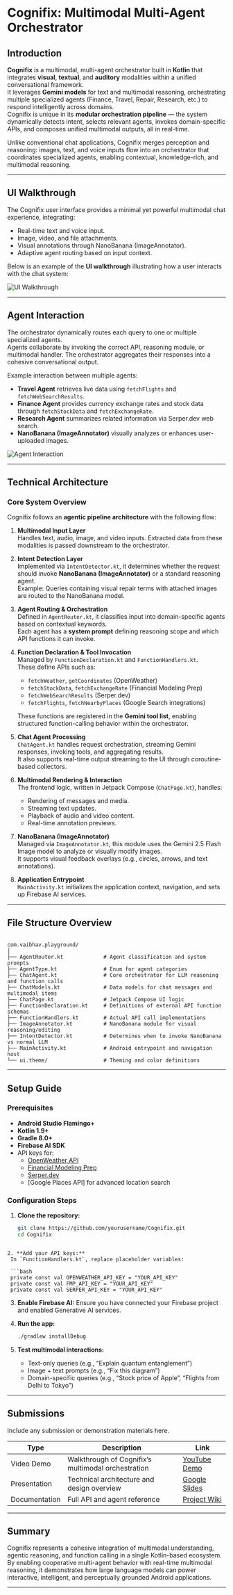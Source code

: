 # Cognifix: Multimodal Multi-Agent Orchestrator

## Introduction

**Cognifix** is a multimodal, multi-agent orchestrator built in **Kotlin** that integrates **visual**, **textual**, and **auditory** modalities within a unified conversational framework.  
It leverages **Gemini models** for text and multimodal reasoning, orchestrating multiple specialized agents (Finance, Travel, Repair, Research, etc.) to respond intelligently across domains.  
Cognifix is unique in its **modular orchestration pipeline** — the system dynamically detects intent, selects relevant agents, invokes domain-specific APIs, and composes unified multimodal outputs, all in real-time.

Unlike conventional chat applications, Cognifix merges perception and reasoning: images, text, and voice inputs flow into an orchestrator that coordinates specialized agents, enabling contextual, knowledge-rich, and multimodal reasoning.

---

## UI Walkthrough

The Cognifix user interface provides a minimal yet powerful multimodal chat experience, integrating:
- Real-time text and voice input.
- Image, video, and file attachments.
- Visual annotations through NanoBanana (ImageAnnotator).
- Adaptive agent routing based on input context.

Below is an example of the **UI walkthrough** illustrating how a user interacts with the chat system:

![UI Walkthrough](ui_walkthrough.png)

---

## Agent Interaction

The orchestrator dynamically routes each query to one or multiple specialized agents.  
Agents collaborate by invoking the correct API, reasoning module, or multimodal handler. The orchestrator aggregates their responses into a cohesive conversational output.

Example interaction between multiple agents:
- **Travel Agent** retrieves live data using `fetchFlights` and `fetchWebSearchResults`.
- **Finance Agent** provides currency exchange rates and stock data through `fetchStockData` and `fetchExchangeRate`.
- **Research Agent** summarizes related information via Serper.dev web search.
- **NanoBanana (ImageAnnotator)** visually analyzes or enhances user-uploaded images.

![Agent Interaction](agent_interaction.png)

---

## Technical Architecture

### Core System Overview

Cognifix follows an **agentic pipeline architecture** with the following flow:

1. **Multimodal Input Layer**  
   Handles text, audio, image, and video inputs. Extracted data from these modalities is passed downstream to the orchestrator.
   
2. **Intent Detection Layer**  
   Implemented via `IntentDetector.kt`, it determines whether the request should invoke **NanoBanana (ImageAnnotator)** or a standard reasoning agent.  
   Example: Queries containing visual repair terms with attached images are routed to the NanoBanana model.

3. **Agent Routing & Orchestration**  
   Defined in `AgentRouter.kt`, it classifies input into domain-specific agents based on contextual keywords.  
   Each agent has a **system prompt** defining reasoning scope and which API functions it can invoke.

4. **Function Declaration & Tool Invocation**  
   Managed by `FunctionDeclaration.kt` and `FunctionHandlers.kt`.  
   These define APIs such as:
   - `fetchWeather`, `getCoordinates` (OpenWeather)
   - `fetchStockData`, `fetchExchangeRate` (Financial Modeling Prep)
   - `fetchWebSearchResults` (Serper.dev)
   - `fetchFlights`, `fetchNearbyPlaces` (Google Search integrations)

   These functions are registered in the **Gemini tool list**, enabling structured function-calling behavior within the orchestrator.

5. **Chat Agent Processing**  
   `ChatAgent.kt` handles request orchestration, streaming Gemini responses, invoking tools, and aggregating results.  
   It also supports real-time output streaming to the UI through coroutine-based collectors.

6. **Multimodal Rendering & Interaction**  
   The frontend logic, written in Jetpack Compose (`ChatPage.kt`), handles:
   - Rendering of messages and media.
   - Streaming text updates.
   - Playback of audio and video content.
   - Real-time annotation previews.

7. **NanoBanana (ImageAnnotator)**  
   Managed via `ImageAnnotator.kt`, this module uses the Gemini 2.5 Flash Image model to analyze or visually modify images.  
   It supports visual feedback overlays (e.g., circles, arrows, and text annotations).

8. **Application Entrypoint**  
   `MainActivity.kt` initializes the application context, navigation, and sets up Firebase AI services.

---

## File Structure Overview

```

com.vaibhav.playground/
│
├── AgentRouter.kt             # Agent classification and system prompts
├── AgentType.kt               # Enum for agent categories
├── ChatAgent.kt               # Core orchestrator for LLM reasoning and function calls
├── ChatModels.kt              # Data models for chat messages and multimodal items
├── ChatPage.kt                # Jetpack Compose UI logic
├── FunctionDeclaration.kt     # Definitions of external API function schemas
├── FunctionHandlers.kt        # Actual API call implementations
├── ImageAnnotator.kt          # NanoBanana module for visual reasoning/editing
├── IntentDetector.kt          # Determines when to invoke NanoBanana vs normal LLM
├── MainActivity.kt            # Android entrypoint and navigation host
└── ui.theme/                  # Theming and color definitions

````

---

## Setup Guide

### Prerequisites
- **Android Studio Flamingo+**
- **Kotlin 1.9+**
- **Gradle 8.0+**
- **Firebase AI SDK**
- API keys for:
  - [OpenWeather API](https://openweathermap.org/)
  - [Financial Modeling Prep](https://financialmodelingprep.com/)
  - [Serper.dev](https://serper.dev/)
  - [Google Places API] for advanced location search

### Configuration Steps

1. **Clone the repository:**
   ```bash
   git clone https://github.com/yourusername/Cognifix.git
   cd Cognifix
  ```

2. **Add your API keys:**
   In `FunctionHandlers.kt`, replace placeholder variables:

   ```bash
   private const val OPENWEATHER_API_KEY = "YOUR_API_KEY"
   private const val FMP_API_KEY = "YOUR_API_KEY"
   private const val SERPER_API_KEY = "YOUR_API_KEY"
   ```

3. **Enable Firebase AI:**
   Ensure you have connected your Firebase project and enabled Generative AI services.

4. **Run the app:**

   ```bash
   ./gradlew installDebug
   ```

5. **Test multimodal interactions:**

   * Text-only queries (e.g., “Explain quantum entanglement”)
   * Image + text prompts (e.g., “Fix this diagram”)
   * Domain-specific queries (e.g., “Stock price of Apple”, “Flights from Delhi to Tokyo”)

---

## Submissions

Include any submission or demonstration materials here.

| Type             | Description                                        | Link               |
| ---------------- | -------------------------------------------------- | ------------------ |
|  Video Demo    | Walkthrough of Cognifix’s multimodal orchestration | [YouTube Demo](#)  |
|  Presentation  | Technical architecture and design overview         | [Google Slides](#) |
|  Documentation | Full API and agent reference                       | [Project Wiki](#)  |

---

## Summary

Cognifix represents a cohesive integration of multimodal understanding, agentic reasoning, and function calling in a single Kotlin-based ecosystem.
By enabling cooperative multi-agent behavior with real-time multimodal reasoning, it demonstrates how large language models can power interactive, intelligent, and perceptually grounded Android applications.

---

